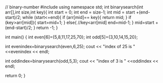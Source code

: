 // binary-number
#include<iostream>
using namespace std;
int binarysearch(int arr[],int size,int key){
int start = 0;
int end = size-1;
int mid = start +(end-start)/2;
 while (start<=end){
  if (arr[mid]== key){
  return mid;
  }
  if (key>arr[mid]){
  start=mid+1;
  }
  else{  //key<arr[mid]
  end=mid-1;
  }
  mid=start +(end-start)/2;
  }
  return -1;
  }

  int main() {
   int even[6]={5,8,11,17,25,70};
   int odd[5]={3,10,14,15,20};

 int evenindex=binarysearch(even,6,25);
 cout << "index of 25 is " <<evenindex << endl;
 
 int oddindex=binarysearch(odd,5,3);
 cout << "index of 3 is " <<oddindex << endl;
 
 return 0;
   }
  

